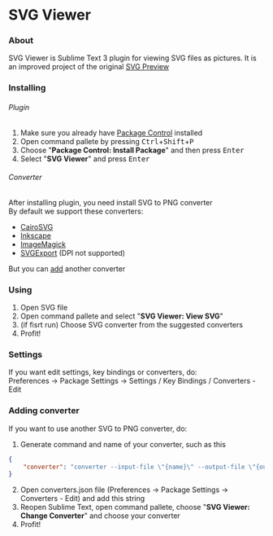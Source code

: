 # SVG Viewer



### About

SVG Viewer is Sublime Text 3 plugin for viewing SVG files as pictures. It is an improved project of the original [SVG Preview](https://github.com/chunqiuyiyu/sublime-svg-preview)


### Installing

###### Plugin

1. Make sure you already have [Package Control](https://packagecontrol.io/) installed
2. Open command pallete by pressing <kbd>Ctrl</kbd>+<kbd>Shift</kbd>+<kbd>P</kbd>
3. Choose "**Package Control: Install Package**" and then press <kbd>Enter</kbd>
4. Select "**SVG Viewer**" and press <kbd>Enter</kbd>

###### Converter

After installing plugin, you need install SVG to PNG converter<br>
By default we support these converters:

- [CairoSVG](https://cairosvg.org/)
- [Inkscape](https://inkscape.org/)
- [ImageMagick](https://imagemagick.org/)
- [SVGExport](https://github.com/shakiba/svgexport/) (DPI not supported)

But you can [add](#adding-converter) another converter



### Using

1. Open SVG file
2. Open command pallete and select "**SVG Viewer: View SVG**"
3. (if fisrt run) Choose SVG converter from the suggested converters
4. Profit!


### Settings

If you want edit settings, key bindings or converters, do:<br>
Preferences &#8594; Package Settings &#8594; Settings / Key Bindings / Converters - Edit


### Adding converter

If you want to use another SVG to PNG converter, do:

1. Generate command and name of your converter, such as this
```json
{
    "converter": "converter --input-file \"{name}\" --output-file \"{out}\" --dpi {dpi}"
}
```
2. Open converters.json file (Preferences &#8594; Package Settings &#8594; Converters - Edit) and add this string
3. Reopen Sublime Text, open command pallete, choose "**SVG Viewer: Change Converter**" and choose your converter
4. Profit!
